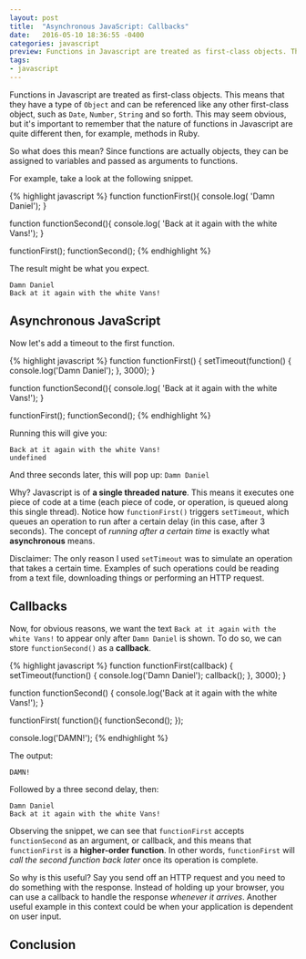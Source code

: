 ```yaml
---
layout: post
title:  "Asynchronous JavaScript: Callbacks"
date:   2016-05-10 18:36:55 -0400
categories: javascript
preview: Functions in Javascript are treated as first-class objects. This means that they have a type of `Object` and can be referenced like any other first-class object, such as `Date`, `Number`, `String` and so forth. This may seem obvious, but it's important to remember that the nature of functions in Javascript are quite different then, for example, methods in Ruby.
tags:
- javascript
---
```

Functions in Javascript are treated as first-class objects. This means that they have a type of `Object` and can be referenced like any other first-class object, such as `Date`, `Number`, `String` and so forth. This may seem obvious, but it's important to remember that the nature of functions in Javascript are quite different then, for example, methods in Ruby.

So what does this mean? Since functions are actually objects, they can be assigned to variables and passed as arguments to functions. 

For example, take a look at the following snippet.

{% highlight javascript %}
function functionFirst(){
  console.log( 'Damn Daniel');
}

function functionSecond(){
  console.log( 'Back at it again with the white Vans!');
}

functionFirst();
functionSecond();
{% endhighlight %}

The result might be what you expect.

`Damn Daniel` <br>
`Back at it again with the white Vans!`

Asynchronous JavaScript
------------------
Now let's add a timeout to the first function. 

{% highlight javascript %}
function functionFirst() {
 setTimeout(function() {
  console.log('Damn Daniel');
 }, 3000);
}

function functionSecond(){
 console.log( 'Back at it again with the white Vans!');
}

functionFirst();
functionSecond();
{% endhighlight %}

Running this will give you:

`Back at it again with the white Vans!` <br>
`undefined`

And three seconds later, this will pop up: `Damn Daniel`

Why? Javascript is of **a single threaded nature**. This means it executes one piece of code at a time (each piece of code, or operation, is queued along this single thread). Notice how `functionFirst()` triggers `setTimeout`, which queues an operation to run after a certain delay (in this case, after 3 seconds). The concept of *running after a certain time* is exactly what **asynchronous** means.

Disclaimer: The only reason I used `setTimeout` was to simulate an operation that takes a certain time. Examples of such operations could be reading from a text file, downloading things or performing an HTTP request.

Callbacks
------------------
Now, for obvious reasons, we want the text `Back at it again with the white Vans!` to appear only after `Damn Daniel` is shown. To do so, we can store `functionSecond()` as a **callback**.

{% highlight javascript %}
function functionFirst(callback) {
 setTimeout(function() {
  console.log('Damn Daniel');
  callback();
 }, 3000);
}

function functionSecond() {
 console.log('Back at it again with the white Vans!');
}

functionFirst( function(){
 functionSecond();
});

console.log('DAMN!');
{% endhighlight %}

The output:

`DAMN!` 

Followed by a three second delay, then:

`Damn Daniel` <br>
`Back at it again with the white Vans!`

Observing the snippet, we can see that `functionFirst` accepts `functionSecond` as an argument, or callback, and this means that `functionFirst` is a **higher-order function**. In other words, `functionFirst` will *call the second function back later* once its operation is complete.

So why is this useful? Say you send off an HTTP request and you need to do something with the response. Instead of holding up your browser, you can use a callback to handle the response *whenever it arrives*. Another useful example in this context could be when your application is dependent on user input. 

Conclusion
------------------
